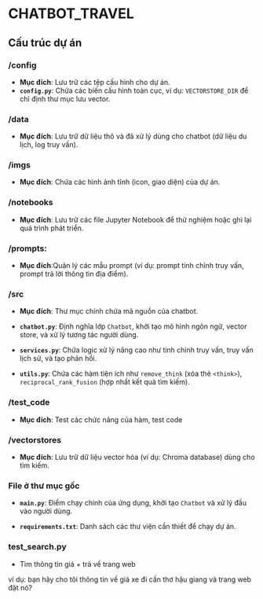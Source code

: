 # CHATBOT_TRAVEL

## Cấu trúc dự án

### /config
- **Mục đích**: Lưu trữ các tệp cấu hình cho dự án.  
- **`config.py`**: Chứa các biến cấu hình toàn cục, ví dụ: `VECTORSTORE_DIR` để chỉ định thư mục lưu vector.

### /data
- **Mục đích**: Lưu trữ dữ liệu thô và đã xử lý dùng cho chatbot (dữ liệu du lịch, log truy vấn).

### /imgs
- **Mục đích**: Chứa các hình ảnh tĩnh (icon, giao diện) của dự án.

### /notebooks
- **Mục đích**: Lưu trữ các file Jupyter Notebook để thử nghiệm hoặc ghi lại quá trình phát triển.

### /prompts: 
- **Mục đích**:Quản lý các mẫu prompt (ví dụ: prompt tinh chỉnh truy vấn, prompt trả lời thông tin địa điểm).  

### /src
- **Mục đích**: Thư mục chính chứa mã nguồn của chatbot.  
- **`chatbot.py`**: Định nghĩa lớp `Chatbot`, khởi tạo mô hình ngôn ngữ, vector store, và xử lý tương tác người dùng.  

- **`services.py`**: Chứa logic xử lý nâng cao như tinh chỉnh truy vấn, truy vấn lịch sử, và tạo phản hồi.  
- **`utils.py`**: Chứa các hàm tiện ích như `remove_think` (xóa thẻ `<think>`), `reciprocal_rank_fusion` (hợp nhất kết quả tìm kiếm).

### /test_code
- **Mục đích**: Test các chức năng của hàm, test code

### /vectorstores
- **Mục đích**: Lưu trữ dữ liệu vector hóa (ví dụ: Chroma database) dùng cho tìm kiếm.

### File ở thư mục gốc
- **`main.py`**: Điểm chạy chính của ứng dụng, khởi tạo `Chatbot` và xử lý đầu vào người dùng.  

- **`requirements.txt`**: Danh sách các thư viện cần thiết để chạy dự án.

### test_search.py

- Tìm thông tin giá + trả về trang web

ví dụ: bạn hãy cho tôi thông tin về giá xe đi cần thơ hậu giang và trang web đặt nó?
